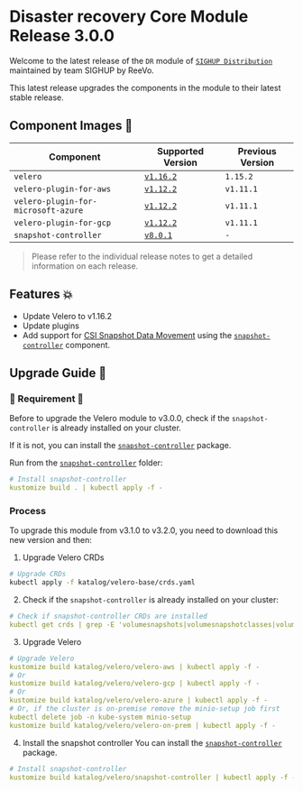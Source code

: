 # Disaster recovery Core Module Release 3.0.0

Welcome to the latest release of the `DR` module of [`SIGHUP Distribution`](https://github.com/sighupio/distribution) maintained by team SIGHUP by ReeVo.

This latest release upgrades the components in the module to their latest stable release.

## Component Images 🚢

| Component                           | Supported Version                                                                                   | Previous Version |
|-------------------------------------|-----------------------------------------------------------------------------------------------------|------------------|
| `velero`                            | [`v1.16.2`](https://github.com/vmware-tanzu/velero/releases/tag/v1.16.2)                            | `1.15.2`         |
| `velero-plugin-for-aws`             | [`v1.12.2`](https://github.com/vmware-tanzu/velero-plugin-for-aws/releases/tag/v1.12.2)             | `v1.11.1`         |
| `velero-plugin-for-microsoft-azure` | [`v1.12.2`](https://github.com/vmware-tanzu/velero-plugin-for-microsoft-azure/releases/tag/v1.12.2) | `v1.11.1`         |
| `velero-plugin-for-gcp`             | [`v1.12.2`](https://github.com/vmware-tanzu/velero-plugin-for-gcp/releases/tag/v1.12.2)             | `v1.11.1`         |
| `snapshot-controller`               | [`v8.0.1`](https://github.com/vmware-tanzu/velero-plugin-for-gcp/releases/tag/v1.12.2)              | `-`              |

> Please refer to the individual release notes to get a detailed information on each release.

## Features 💥

- Update Velero to v1.16.2
- Update plugins
- Add support for [CSI Snapshot Data Movement](https://velero.io/docs/main/csi-snapshot-data-movement/) using the [`snapshot-controller`](../../katalog/velero/snapshot-controller/README.md) component.

## Upgrade Guide 🦮

### 🚨 Requirement 🚨

Before to upgrade the Velero module to v3.0.0, check if the `snapshot-controller` is already installed on your cluster.

If it is not, you can install the [`snapshot-controller`](../../katalog/velero/snapshot-controller/) package.

Run from the [`snapshot-controller`](../../katalog/velero/snapshot-controller/) folder:

```yaml
# Install snapshot-controller
kustomize build . | kubectl apply -f -
```


### Process

To upgrade this module from v3.1.0 to v3.2.0, you need to download this new version and then:

1. Upgrade Velero CRDs
```bash
# Upgrade CRDs
kubectl apply -f katalog/velero-base/crds.yaml
```

2. Check if the `snapshot-controller` is already installed on your cluster:
```yaml
# Check if snapshot-controller CRDs are installed
kubectl get crds | grep -E 'volumesnapshots|volumesnapshotclasses|volumesnapshotcontents'
```

3. Upgrade Velero
```yaml
# Upgrade Velero
kustomize build katalog/velero/velero-aws | kubectl apply -f -
# Or
kustomize build katalog/velero/velero-gcp | kubectl apply -f -
# Or
kustomize build katalog/velero/velero-azure | kubectl apply -f -
# Or, if the cluster is on-premise remove the minio-setup job first
kubectl delete job -n kube-system minio-setup
kustomize build katalog/velero/velero-on-prem | kubectl apply -f -
```

4. Install the snapshot controller
You can install the [`snapshot-controller`](../../katalog/velero/snapshot-controller/) package.

```yaml
# Install snapshot-controller
kustomize build katalog/velero/snapshot-controller | kubectl apply -f -
```